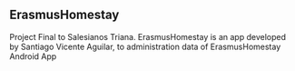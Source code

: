 ## ErasmusHomestay

Project Final to Salesianos Triana. ErasmusHomestay is an app developed by Santiago Vicente Aguilar, to administration data of ErasmusHomestay Android App